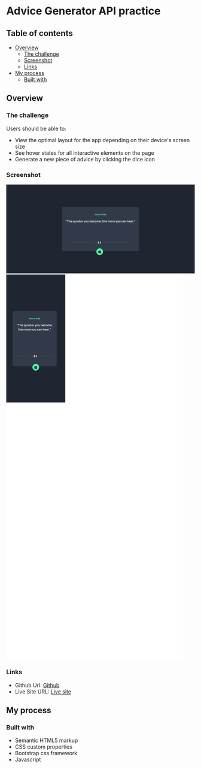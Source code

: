 # Advice Generator API practice

## Table of contents

- [Overview](#overview)
  - [The challenge](#the-challenge)
  - [Screenshot](#screenshot)
  - [Links](#links)
- [My process](#my-process)
  - [Built with](#built-with)


## Overview

### The challenge

Users should be able to:

- View the optimal layout for the app depending on their device's screen size
- See hover states for all interactive elements on the page
- Generate a new piece of advice by clicking the dice icon

### Screenshot

![](./images/adv-gen-desktop.png)
![](./images/adv-gen-mobile.png)

### Links

- Github Url: [Github](https://github.com/Anomandar/Advice-generator)
- Live Site URL: [Live site](https://anomandar.github.io/Advice-generator/)

## My process

### Built with

- Semantic HTML5 markup
- CSS custom properties
- Bootstrap css framework
- Javascript
